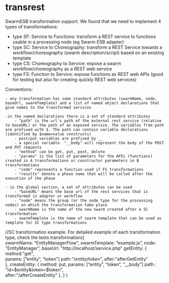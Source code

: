 # transrest
SwarmESB transformation support. 
We found that we need to implement 4 types of transformations:
- type SF: Service to Functions: transform a REST service to functions usable in a processing node (eg Swarm ESB adapter) 
- type SC: Service to Choreography:  transform a REST Service towards a workflow/choreography (swarm description/script) based on an existing template
- type CS: Choreography to Service: expose a swarm workflow/choreography as a REST web service 
- type FS: Function to Service: expose functions as REST web APIs (good for testing but also for creating quickly REST web services)


Conventions:
 
    - any transformation has some standard attributes (swarmName, node, baseUrl, swarmTemplate) and a list of named object declarations that give names to the transformed services
    
    -in the named declarations there is a set of standard attributes     
        - "path" is the url's path of the external rest service (relative to baseURL) or the path of an exposed service. The variables from path are prefixed with $. The path can contain variable declarations (identified by $name=value constructs)
        - post/put variables are prefixed by __
        - a special variable  "__body" will represent the body of the POST and PUT requests            
        - "method" can be get, put, post, delete    
        - "params" is the list of parameters for the APIs (functions) created in A transformations or constructor parameters in B transformations
        - "code" represents a function used if FS transformations
        - "results" denote a phase name that will be called after the execution of the phase
  
    - in the global section, a set of attributes can be used
        - "baseURL" means the base url of the rest services that is transformed in adapter or workflow
        - "node" means the group (or the node type for the processing nodes) on which the transformation take place
        - swarmName is the name of the new swarm created after a SC transformation 
        - swarmTemplate is the name of swarm template that can be used as template for SC type transformations
          
             			 
//SC transformation example. For detailed example of each transformation type, check the tests
transformation({	
	swarmName: 	“EntityManagerFlow”,
	swarmTemplate:	”example.js”,
	node:		”EntityManager”,
	baseUrl:	"http://localhost/service.php"
	getEntity: {
			method:"get",			
			params: [“entity”, “token”]
			path:"/$entity/$token",
            after:"afterGetEntity"			
			},
	createEntity: {
			method: put,
			params: [“entity”, “token”, “__body”]
			path : "id=$entity&token=$token",			
			after:"/afterCreateEntity"
			},
} )


